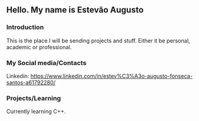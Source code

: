 ## Hello. My name is Estevão Augusto

### Introduction
  This is the place I will be sending projects and stuff. Either it be personal, academic or professional.
### My Social media/Contacts
  Linkedin: https://www.linkedin.com/in/estev%C3%A3o-augusto-fonseca-santos-a61792280/
### Projects/Learning
  Currently learning C++.
<!--
**EstevaoAugusto/EstevaoAugusto** is a ✨ _special_ ✨ repository because its `README.md` (this file) appears on your GitHub profile.

Here are some ideas to get you started:

- 🔭 I’m currently working on ...
- 🌱 I’m currently learning ...
- 👯 I’m looking to collaborate on ...
- 🤔 I’m looking for help with ...
- 💬 Ask me about ...
- 📫 How to reach me: ...
- 😄 Pronouns: ...
- ⚡ Fun fact: ...
-->
